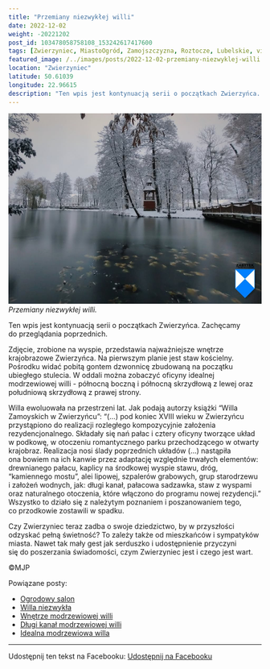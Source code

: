 ```yaml
---
title: "Przemiany niezwykłej willi"
date: 2022-12-02
weight: -20221202
post_id: 103478058758108_153242617417600
tags: [Zwierzyniec, MiastoOgród, Zamojszczyzna, Roztocze, Lubelskie, villarestituta, turystyka, dziedzictwo, zabytki, krajobrazy]
featured_image: /../images/posts/2022-12-02-przemiany-niezwyklej-willi.jpg
location: "Zwierzyniec"
latitude: 50.61039
longitude: 22.96615
description: "Ten wpis jest kontynuacją serii o początkach Zwierzyńca. Zachęcamy do przeglądania poprzednich...."
---
```


![Przemiany niezwykłej willi.](/images/posts/2022-12-02-przemiany-niezwyklej-willi.jpg)
*Przemiany niezwykłej willi.*

Ten wpis jest kontynuacją serii o początkach Zwierzyńca. Zachęcamy do przeglądania poprzednich.

Zdjęcie, zrobione na wyspie, przedstawia najważniejsze wnętrze krajobrazowe Zwierzyńca. Na pierwszym planie jest staw kościelny. Pośrodku widać pobitą gontem dzwonnicę zbudowaną na początku ubiegłego stulecia. W oddali można zobaczyć oficyny idealnej modrzewiowej willi - północną boczną i północną skrzydłową z lewej oraz południową skrzydłową z prawej strony.

Willa ewoluowała na przestrzeni lat.
Jak podają autorzy książki “Willa Zamoyskich w Zwierzyńcu”:
“(...) pod koniec XVIII wieku w Zwierzyńcu przystąpiono do realizacji rozległego kompozycyjnie założenia rezydencjonalnego. Składały się nań pałac i cztery oficyny tworzące układ w podkowę, w otoczeniu romantycznego parku przechodzącego w otwarty krajobraz. Realizacja nosi ślady poprzednich układów (...) nastąpiła ona bowiem na ich kanwie przez adaptację względnie trwałych elementów: drewnianego pałacu, kaplicy na środkowej wyspie stawu, dróg, “kamiennego mostu”, alei lipowej, szpalerów grabowych, grup starodrzewu i założeń wodnych, jak: długi kanał, pałacowa sadzawka, staw z wyspami oraz naturalnego otoczenia, które włączono do programu nowej rezydencji.”
Wszystko to działo się z należytym poznaniem i poszanowaniem tego, co przodkowie zostawili w spadku.

Czy Zwierzyniec teraz zadba o swoje dziedzictwo, by w przyszłości odzyskać pełną świetność?
To zależy także od mieszkańców i sympatyków miasta.
Nawet tak mały gest jak serduszko i udostępnienie przyczyni się do poszerzania świadomości, czym Zwierzyniec jest i czego jest wart.



©MJP

Powiązane posty:
- [Ogrodowy salon](/posts/ogrodowy-salon)
- [Willa niezwykła](/posts/willa-niezwykla)
- [Wnętrze modrzewiowej willi](/posts/wnetrze-modrzewiowej-willi)
- [Długi kanał modrzewiowej willi](/posts/dlugi-kanal-modrzewiowej-willi)
- [Idealna modrzewiowa willa](/posts/idealna-modrzewiowa-willa)


---

Udostępnij ten tekst na Facebooku:
[Udostępnij na Facebooku](https://www.facebook.com/sharer/sharer.php?u=https://stowarzyszeniewachniewskiej.pl/posts/przemiany-niezwyklej-willi)

<script type="application/ld+json">
{
  "@context": "https://schema.org",
  "@type": "BlogPosting",
  "headline": "Przemiany niezwykłej willi",
  "datePublished": "2022-12-02",
  "dateModified": "2022-12-02",
  "author": {
    "@type": "Person",
    "name": "Michał Jan Patyk"
  },
  "publisher": {
    "@type": "Organization",
    "name": "Stowarzyszenie im. Aleksandry Wachniewskiej",
    "logo": {
      "@type": "ImageObject",
      "url": "https://stowarzyszeniewachniewskiej.pl/images/logo/logo.svg"
    }
  },
  "mainEntityOfPage": {
    "@type": "WebPage",
    "@id": "https://stowarzyszeniewachniewskiej.pl/posts/przemiany-niezwyklej-willi"
  },
  "image": {
    "@type": "ImageObject",
    "url": "https://stowarzyszeniewachniewskiej.pl//images/posts/2022-12-02-przemiany-niezwyklej-willi.jpg"
  },
  "articleSection": "Dziedzictwo Kulturowe i Zabytki",
  "keywords": "[Zwierzyniec, MiastoOgród, Zamojszczyzna, Roztocze, Lubelskie, villarestituta, turystyka, dziedzictwo, zabytki, krajobrazy]",
  "wordCount": 215,
  "articleBody": "Ten wpis jest kontynuacją serii o początkach Zwierzyńca. Zachęcamy do przeglądania poprzednich.\n\nZdjęcie, zrobione na wyspie, przedstawia najważniejsze wnętrze krajobrazowe Zwierzyńca. Na pierwszym planie jest staw kościelny. Pośrodku widać pobitą gontem dzwonnicę zbudowaną na początku ubiegłego stulecia. W oddali można zobaczyć oficyny idealnej modrzewiowej willi - północną boczną i północną skrzydłową z lewej oraz południową skrzydłową z prawej strony.\n\nWilla ewoluowała na przestrzeni lat.\nJak podają autorzy książki “Willa Zamoyskich w Zwierzyńcu”:\n“(...) pod koniec XVIII wieku w Zwierzyńcu przystąpiono do realizacji rozległego kompozycyjnie założenia rezydencjonalnego. Składały się nań pałac i cztery oficyny tworzące układ w podkowę, w otoczeniu romantycznego parku przechodzącego w otwarty krajobraz. Realizacja nosi ślady poprzednich układów (...) nastąpiła ona bowiem na ich kanwie przez adaptację względnie trwałych elementów: drewnianego pałacu, kaplicy na środkowej wyspie stawu, dróg, “kamiennego mostu”, alei lipowej, szpalerów grabowych, grup starodrzewu i założeń wodnych, jak: długi kanał, pałacowa sadzawka, staw z wyspami oraz naturalnego otoczenia, które włączono do programu nowej rezydencji.”\nWszystko to działo się z należytym poznaniem i poszanowaniem tego, co przodkowie zostawili w spadku.\n\nCzy Zwierzyniec teraz zadba o swoje dziedzictwo, by w przyszłości odzyskać pełną świetność?\nTo zależy także od mieszkańców i sympatyków miasta.\nNawet tak mały gest jak serduszko i udostępnienie przyczyni się do poszerzania świadomości, czym Zwierzyniec jest i czego jest wart.\n\n\n\n©MJP",
  "description": "Ten wpis jest kontynuacją serii o początkach Zwierzyńca. Zachęcamy do przeglądania poprzednich....",
  "copyrightHolder": {
    "@type": "Person",
    "name": "Michał Jan Patyk"
  }
}
</script>
<script type="application/ld+json">
{
  "@context": "https://schema.org",
  "@type": "BreadcrumbList",
  "itemListElement": [
    {
      "@type": "ListItem",
      "position": 1,
      "name": "Home",
      "item": "https://stowarzyszeniewachniewskiej.pl"
    },
    {
      "@type": "ListItem",
      "position": 2,
      "name": "posts",
      "item": "https://stowarzyszeniewachniewskiej.pl/posts"
    },
    {
      "@type": "ListItem",
      "position": 3,
      "name": "Przemiany niezwykłej willi",
      "item": "https://stowarzyszeniewachniewskiej.pl/posts/przemiany-niezwyklej-willi"
    }
  ]
}
</script>
